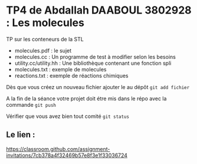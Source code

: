 # TP4 de Abdallah DAABOUL 3802928 : Les molecules
TP sur les conteneurs de la STL

* molecules.pdf : le sujet
* molecules.cc : Un programme de test à modifier selon les besoins
* utility.cc/utility.hh : Une bibliothèque contenant une fonction spli
* molecules.txt : exemple de molecules
* reactions.txt : exemple de réactions chimiques

Dès que vous créez un nouveau fichier ajouter le au dépôt
``git add fichier ``

A la fin de la séance votre projet doit étre mis dans le répo avec la commande
``git push``

Vérifier que vous avez bien tout comité
``git status``


## Le lien :
https://classroom.github.com/assignment-invitations/7cb378a4f32469b57e8f3e1f33036724
